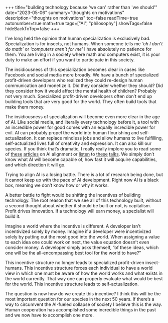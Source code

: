 +++
title="building technology because 'we can' rather than 'we should'"
date="2023-05-06"
summary="thoughts on motivations"
description="thoughts on motivations"
toc=false
readTime=true
autonumber=true
math=true
tags=["AI", "philosophy"]
showTags=false
hideBackToTop=false
+++

I’ve long held the opinion that human specialization is exclusively bad. Specialization is for insects, not humans. When someone tells me _‘oh I don’t do math’_ or _‘computers aren’t for me’_ I have absolutely no patience for them. You are living in a society where math and computers exist, it is your duty to make an effort if you want to participate in this society.

The insidiousness of this specialization becomes clear in cases like Facebook and social media more broadly. We have a bunch of specialized profit-driven developers who realized they could re-design human communication and monetize it. Did they consider whether they should? Did they consider how it would affect the mental health of children? Probably not very much. Specialized profit-driven developers often don’t end up building tools that are very good for the world. They often build tools that make them money.

The insidiousness of specialization will become even more clear in the age of AI. Like social media, and literally every technology before it, a tool with an incredible power for good comes with an equally incredible power for evil. AI can probably propel the world into human flourishing and self-actualization. It can replace mindless jobs and allow humans to live fulfilling, self-actualized lives full of creativity and expression. It can also kill our species. If you think that’s dramatic, I really really implore you to read some of [these](https://www.forbes.com/sites/craigsmith/2023/05/04/geoff-hinton-ais-most-famous-researcher-warns-of-existential-threat/?sh=101c2bde5215) [articles](https://time.com/6266923/ai-eliezer-yudkowsky-open-letter-not-enough/) on AI alignment or [listen](https://www.youtube.com/watch?v=UbruBnv3pZU) to [these](https://www.ted.com/talks/sam_harris_can_we_build_ai_without_losing_control_over_it#t-34273) [talks](https://www.youtube.com/watch?v=3_YX6AgxxYw). We simply don’t know what AI will become capable of, how fast it will acquire capabilities, and which direction it will go.

Trying to align AI is a losing battle. There is a lot of research being done, but it cannot keep up with the pace of AI development. Right now AI is a black box, meaning we don’t know how or why it works.

A better battle to fight would be shifting the incentives of building technology. The root reason that we see all of this technology built, without a second thought about whether it should be built or not, is capitalism. Profit drives innovation. If a technology will earn money, a specialist will build it.

Imagine a world where the incentive is different. A developer isn’t incentivized solely by money. Imagine if a developer were incentivized solely by putting out the most good into the world. When assigning a value to each idea one could work on next, the value equation doesn’t even consider money. A developer simply asks themself, “of these ideas, which one will be the all-encompassing best tool for the world to have?”

This incentive structure no longer leads to specialized profit-driven insect-humans. This incentive structure forces each individual to have a world view in which one must be aware of how the world works and what exists in the world currently. That way one can properly evaluate what would be best for the world. This incentive structure leads to self-actualization.

The question is now how do we create this incentive? I think this will be the most important question for our species in the next 50 years. If there’s a way to circumvent the AI-fueled collapse of society I believe this is the way. Human cooperation has accomplished some incredible things in the past and we now have to accomplish one more.
